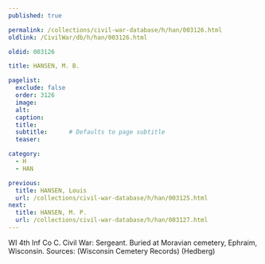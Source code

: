 ```yaml
---
published: true

permalink: /collections/civil-war-database/h/han/003126.html
oldlink: /CivilWar/db/h/han/003126.html

oldid: 003126

title: HANSEN, M. B.

pagelist:
  exclude: false
  order: 3126
  image: 
  alt:
  caption:
  title:
  subtitle:      # Defaults to page subtitle
  teaser:

category: 
  - H 
  - HAN

previous:
  title: HANSEN, Louis
  url: /collections/civil-war-database/h/han/003125.html  
next:
  title: HANSEN, M. P.
  url: /collections/civil-war-database/h/han/003127.html   
---
```

WI 4th Inf Co C. Civil War: Sergeant. Buried at Moravian cemetery, Ephraim, Wisconsin. Sources: (Wisconsin Cemetery Records) (Hedberg)